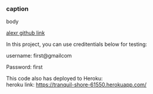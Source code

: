 ### caption

body

[alexr github link](https://github.com/alexr007)

In this project, you can use creditentials below for testing: 

username: first@gmailcom 

Password: first          

This code also has deployed to Heroku:   
heroku link: https://tranquil-shore-61550.herokuapp.com/     
